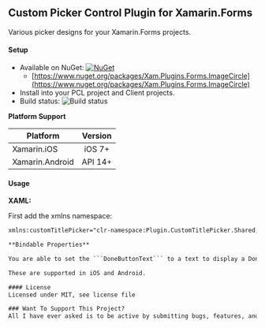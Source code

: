 ## Custom Picker Control Plugin for Xamarin.Forms

Various picker designs for your Xamarin.Forms projects.

#### Setup
* Available on NuGet: [![NuGet](https://img.shields.io/nuget/v/Xam.Plugins.Forms.ImageCircle.svg?label=NuGet)](https://www.nuget.org/packages/Xam.Plugins.Forms.ImageCircle/)
  *  [https://www.nuget.org/packages/Xam.Plugins.Forms.ImageCircle](https://www.nuget.org/packages/Xam.Plugins.Forms.ImageCircle)
* Install into your PCL project and Client projects.
* Build status: ![Build status](https://jamesmontemagno.visualstudio.com/_apis/public/build/definitions/6b79a378-ddd6-4e31-98ac-a12fcd68644c/16/badge)

**Platform Support**

|Platform|Version|
| -------------------  | :------------------: |
|Xamarin.iOS|iOS 7+|
|Xamarin.Android|API 14+|

#### Usage

**XAML:**

First add the xmlns namespace:
```xml
xmlns:customTitlePicker="clr-namespace:Plugin.CustomTitlePicker.Shared;assembly=Plugin.CustomTitlePicker"```

**Bindable Properties**

You are able to set the ```DoneButtonText``` to a text to display a Done button text and also ```CancelButtonText``` to a text to display a Cancel button text for your picker.

These are supported in iOS and Android.

#### License
Licensed under MIT, see license file

### Want To Support This Project?
All I have ever asked is to be active by submitting bugs, features, and sending those pull requests down!
